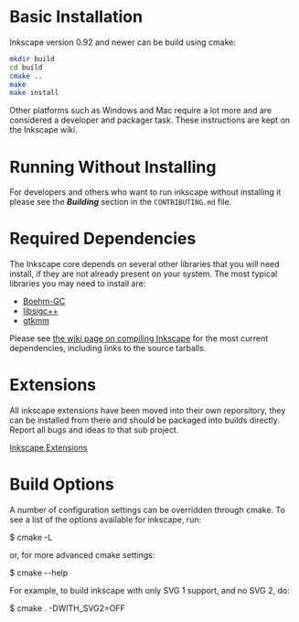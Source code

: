Basic Installation
==================

Inkscape version 0.92 and newer can be build using cmake:

```bash
mkdir build
cd build
cmake ..
make
make install
```

Other platforms such as Windows and Mac require a lot more and are considered
a developer and packager task. These instructions are kept on the Inkscape wiki.

Running Without Installing
==========================

For developers and others who want to run inkscape without installing it please
see the ***Building*** section in the `CONTRIBUTING.md` file.

Required Dependencies
=====================

The Inkscape core depends on several other libraries that you will need
install, if they are not already present on your system.  The most
typical libraries you may need to install are:

   * [Boehm-GC](http://www.hboehm.info/gc/)
   * [libsigc++](http://libsigc.sourceforge.net/)
   * [gtkmm](https://www.gtkmm.org/)

Please see [the wiki page on compiling Inkscape](http://wiki.inkscape.org/wiki/index.php/CompilingInkscape) for the
most current dependencies, including links to the source tarballs.


Extensions
==========

All inkscape extensions have been moved into their own reporsitory, they
can be installed from there and should be packaged into builds directly.
Report all bugs and ideas to that sub project.

[Inkscape Extensions](https://gitlab.com/inkscape/extensions/)

Build Options
=============

A number of configuration settings can be overridden through cmake.  To
see a list of the options available for inkscape, run:

 $ cmake -L

or, for more advanced cmake settings:

 $ cmake --help

For example, to build inkscape with only SVG 1 support, and no SVG 2, do:

 $ cmake . -DWITH_SVG2=OFF
